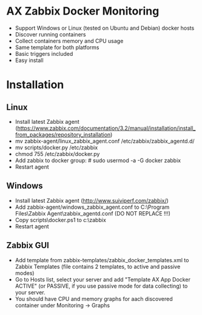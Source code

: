 # AX Zabbix Docker Monitoring

* Support Windows or Linux (tested on Ubuntu and Debian) docker hosts
* Discover running containers
* Collect containers memory and CPU usage
* Same template for both platforms
* Basic triggers included
* Easy install

# Installation

## Linux 
* Install latest Zabbix agent (https://www.zabbix.com/documentation/3.2/manual/installation/install_from_packages/repository_installation)
* mv zabbix-agent/linux_zabbix_agent.conf  /etc/zabbix/zabbix_agentd.d/
* mv scripts/docker.py /etc/zabbix
* chmod 755 /etc/zabbix/docker.py
* Add zabbix to docker group: # sudo usermod -a -G docker zabbix
* Restart agent

## Windows
* Install latest Zabbix agent (http://www.suiviperf.com/zabbix/)
* Add zabbix-agent/windows_zabbix_agent.conf to C:\Program Files\Zabbix Agent\zabbix_agentd.conf (DO NOT REPLACE !!!)
* Copy scripts\docker.ps1 to c:\zabbix
* Restart agent

## Zabbix GUI
* Add template from zabbix-templates/zabbix_docker_templates.xml to Zabbix Templates (file contains 2 templates, to active and passive modes)
* Go to Hosts list, select your server and add "Template AX App Docker ACTIVE" (or PASSIVE, if you use passive mode for data collecting) to your server.
* You should have CPU and memory graphs for aach discovered container under Monitoring -> Graphs
